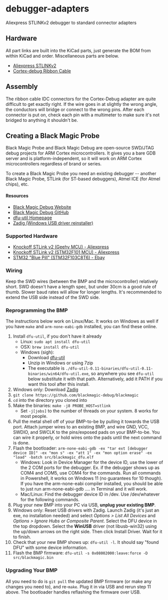 # debugger-adapters
Aliexpress STLINKv2 debugger to standard connector adapters

## Hardware
All part links are built into the KiCad parts, just generate the BOM from within KiCad and order. Miscellaneous parts are below.

- [Aliexpress STLINKv2](https://www.aliexpress.us/item/3256803389306042.html)
- [Cortex-debug Ribbon Cable](https://www.digikey.com/en/products/detail/cnc-tech/300-30-10-GR-0100F/5864892)

## Assembly
The ribbon cable IDC connectors for the Cortex-Debug adapter are quite difficult to get exactly right. If the wire goes in at slightly the wrong angle, the conductors will bridge or connect to the wrong pins. After each connector is put on, check each pin with a multimeter to make sure it's not bridged to anything it shouldn't be.

## Creating a Black Magic Probe
Black Magic Probe and Black Magic Debug are open-source SWD/JTAG debug projects for ARM Cortex microcontrollers. It gives you a bare GDB server and is platform-independent, so it will work on ARM Cortex microcontrollers regardless of brand or series.

To create a Black Magic Probe you need an existing debugger -- another Black Magic Probe, STLink (for ST-based debuggers), Atmel ICE (for Atmel chips), etc.

#### Resources
- [Black Magic Debug Website](https://black-magic.org/index.html)
- [Black Magic Debug GitHub](https://github.com/blackmagic-debug/blackmagic)
- [dfu-util Homepage](https://dfu-util.sourceforge.net/)
- [Zadig (Windows USB driver reinstaller)](https://zadig.akeo.ie/)

### Supported Hardware
- [Knockoff STLink v2 (Geehy MCU) - Aliexpress](https://www.aliexpress.us/item/3256803389306042.html)
- [Knockoff STLink v2 (STM32F101 MCU) - Aliexpress](https://www.aliexpress.us/item/3256803289344865.html)
- [STM32 "Blue Pill" (STM32F103C8T6) - Ebay](https://www.ebay.com/itm/292145343898)

### Wiring
Keep the SWD wires (between the BMP and the microcontroller) relatively short. SWD doesn't have a length spec, but under 30cm is a good rule of thumb. Slower baud rates will allow for longer lengths. It's recommended to extend the USB side instead of the SWD side.

### Reprogramming the BMP
The instructions below work on Linux/Mac. It works on Windows as well if you have `make` and `arm-none-eabi-gdb` installed, you can find these online.

1. Install `dfu-util`, if you don't have it already
   - Linux: `sudo apt install dfu-util`
   - OSX: `brew install dfu-util`
   - Windows (sigh):
     - Download [dfu-util](https://dfu-util.sourceforge.net/releases/dfu-util-0.11-binaries.tar.xz)
     - Unzip in Windows or using 7zip
     - The executable is `./dfu-util-0.11-binaries/dfu-util-0.11-binaries/win64/dfu-util.exe`, so anywhere you see `dfu-util` below substitute it with that path. Alternatively, add it PATH if you want this tool after this install.
2. Windows only: Download [Zadig](https://github.com/pbatard/libwdi/releases/download/v1.5.0/zadig-2.8.exe)
3. `git clone https://github.com/blackmagic-debug/blackmagic`
4. `cd` into the directory you cloned into
5. Make the binaries: `make -j8 PROBE_HOST=stlink`
   - Set `-j[jobs]` to the number of threads on your system. 8 works for most people.
6. Pull the metal shell off of your BMP-to-be by pulling it towards the USB port. Attach jumper wires to an existing BMP, and wire GND, VCC, SWDIO, and SWCLK to the pins/exposed pads on your BMP-to-be. You can wire it properly, or hold wires onto the pads until the next command is done.
7. Flash the bootloader: `arm-none-eabi-gdb -ex "tar ext [debugger device ID]" -ex "mon s" -ex "att 1" -ex "mon option erase" -ex "load" -batch src/blackmagic_dfu.elf`
   - Windows: Look in Device Manager for the device ID, use the lower of the 2 COM ports for the debugger. Ex. if the debugger shows up as COM4 and COM5, use COM4 for the commands. Run all commands in Powershell, it works on Windows 11 (no guarantees for 10 though). If you have the arm-none-eabi compiler installed, you should be able to just run arm-none-eabi-gdb .... in Terminal and it will work.
   - Mac/Linux: Find the debugger device ID in /dev. Use /dev/whatever for the following commands.
8. Plug your new BMP into your PC via USB, **unplug your existing BMP**.
9. Windows only: Reset USB drivers with Zadig. Launch Zadig (it's just an exe, no installation needed) and select *Options > List All Devices* and *Options > Ignore Hubs or Composite Parent*. Select the DFU device in the top dropdown. Select the **WinUSB** driver (not libusb-win32) using the up/down arrows on the right side. Then click Install Driver. Wait for it to finish.
10. Check that your new BMP shows up: `dfu-util -l`. It should say "found DFU" with some device information.
11. Flash the BMP firmware: `dfu-util -s 0x08002000:leave:force -D src/blackmagic.bin`

### Upgrading Your BMP
All you need to do is `git pull` the updated BMP firmware (or make any changes you need to), and re-`make`. Plug it in via USB and rerun step 11 above. The bootloader handles reflashing the firmware over USB.
